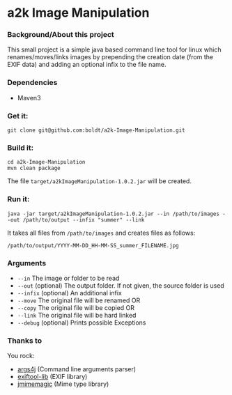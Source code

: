 a2k Image  Manipulation
===

### Background/About this project

This small project is a simple java based command line tool for linux which renames/moves/links images by prepending the creation date (from the EXIF data) and adding an optional infix to the file name.

### Dependencies

* Maven3

### Get it:

```
git clone git@github.com:boldt/a2k-Image-Manipulation.git
```

### Build it:

```	
cd a2k-Image-Manipulation
mvn clean package
```

The file `target/a2kImageManipulation-1.0.2.jar` will be created.

### Run it:

```
java -jar target/a2kImageManipulation-1.0.2.jar --in /path/to/images --out /path/to/output --infix "summer" --link 
```	

It takes all files from `/path/to/images` and creates files as follows:

```
/path/to/output/YYYY-MM-DD_HH-MM-SS_summer_FILENAME.jpg
```

### Arguments

* `--in` The image or folder to be read
* `--out` (optional) The output folder. If not given, the source folder is used
* `--infix` (optional) An additional infix
* `--move` The original file will be renamed OR
* `--copy` The original file will be copied OR
* `--link` The original file will be hard linked
* `--debug` (optional) Prints possible Exceptions

### Thanks to

You rock:

* [args4j](https://github.com/kohsuke/args4j) (Command line arguments parser)
* [exiftool-lib](http://www.thebuzzmedia.com/software/exiftool-enhanced-java-integration-for-exiftool/) (EXIF library)
* [jmimemagic](https://github.com/arimus/jmimemagic) (Mime type library)

